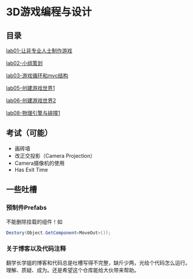 # 3D游戏编程与设计

## 目录

[lab01-让非专业人士制作游戏](w01-introduction)

[lab02-小组策划](w02-nature-of-game)

[lab03-游戏循环和mvc结构](w03-discrete-simulation-basic)

[lab05-创建游戏世界1](w05-building-game-world/PriestsAndDevils)

[lab06-创建游戏世界2](w06-building-game-world/PriestsAndDevils-ActionSeparate)

[lab08-物理引擎与碰撞1](w08-physics-and-collisions/HitUFO)

## 考试（可能）

- 画砖墙
- 改正交投影（Camera Projection）
- Camera摄像机的使用
- Has Exit Time

## 一些吐槽

### 预制件Prefabs

不能删除挂载的组件！如

```csharp
Destory(Object.GetComponent<MoveOut>());
```

### 关于博客以及代码注释

翻学长学姐的博客和代码总是吐槽写得不完整，缺斤少两，光给个代码怎么运行。理解、质疑、成为。还是希望这个仓库能给大伙带来帮助。

